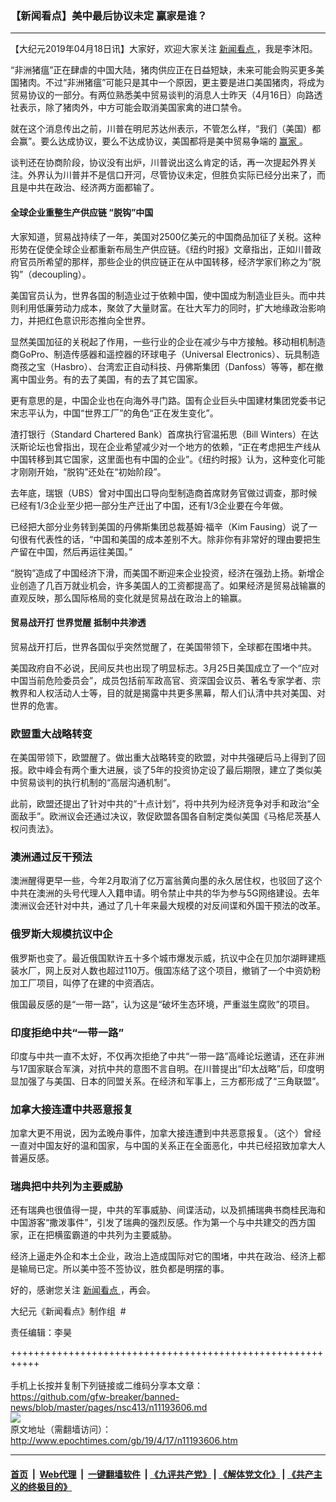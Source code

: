 ### 【新闻看点】美中最后协议未定 赢家是谁？
------------------------

<p>
 【大纪元2019年04月18日讯】大家好，欢迎大家关注
 <a href="http://www.epochtimes.com/gb/tag/%E6%96%B0%E9%97%BB%E7%9C%8B%E7%82%B9.html">
  新闻看点
 </a>
 ，我是李沐阳。
</p>
<p>
 “非洲猪瘟”正在肆虐的中国大陆，猪肉供应正在日益短缺，未来可能会购买更多美国猪肉。不过“非洲猪瘟”可能只是其中一个原因，更主要是进口美国猪肉，将成为贸易协议的一部分。有两位熟悉美中贸易谈判的消息人士昨天（4月16日）向路透社表示，除了猪肉外，中方可能会取消美国家禽的进口禁令。
</p>
<p>
 就在这个消息传出之前，川普在明尼苏达州表示，不管怎么样，“我们（美国）都会赢”。要么达成协议，要么不达成协议，美国都将是美中贸易争端的
 <a href="http://www.epochtimes.com/gb/tag/%E8%B5%A2%E5%AE%B6.html">
  赢家
 </a>
 。
</p>
<p>
 谈判还在协商阶段，协议没有出炉，川普说出这么肯定的话，再一次提起外界关注。外界认为川普并不是信口开河，尽管协议未定，但胜负实际已经分出来了，而且是中共在政治、经济两方面都输了。
</p>
<h4>
 全球企业重整生产供应链 “脱钩”中国
</h4>
<p>
 大家知道，贸易战持续了一年，美国对2500亿美元的中国商品加征了关税。这种形势在促使全球企业都重新布局生产供应链。《纽约时报》文章指出，正如川普政府官员所希望的那样，那些企业的供应链正在从中国转移，经济学家们称之为“脱钩”（decoupling）。
</p>
<p>
 美国官员认为，世界各国的制造业过于依赖中国，使中国成为制造业巨头。而中共则利用低廉劳动力成本，聚敛了大量财富。在壮大军力的同时，扩大地缘政治影响力，并把红色意识形态推向全世界。
</p>
<p>
 显然美国加征的关税起了作用，一些行业的企业在减少与中方接触。移动相机制造商GoPro、制造传感器和遥控器的环球电子（Universal Electronics）、玩具制造商孩之宝（Hasbro）、台湾宏正自动科技、丹佛斯集团（Danfoss）等等，都在撤离中国业务。有的去了美国，有的去了其它国家。
</p>
<p>
 更有意思的是，中国企业也在向海外寻门路。国有企业巨头中国建材集团党委书记宋志平认为，中国“世界工厂”的角色“正在发生变化”。
</p>
<p>
 渣打银行（Standard Chartered Bank）首席执行官温拓思（Bill Winters）在达沃斯论坛也曾指出，现在企业希望减少对一个地方的依赖，“正在考虑把生产线从中国转移到其它国家，这里面也有中国的企业”。《纽约时报》认为，这种变化可能才刚刚开始，“脱钩”还处在“初始阶段”。
</p>
<p>
 去年底，瑞银（UBS）曾对中国出口导向型制造商首席财务官做过调查，那时候已经有1/3企业至少把一部分生产迁出了中国，还有1/3企业要在今年做。
</p>
<p>
 已经把大部分业务转到美国的丹佛斯集团总裁基姆·福辛（Kim Fausing）说了一句很有代表性的话，“中国和美国的成本差别不大。除非你有非常好的理由要把生产留在中国，然后再运往美国。”
</p>
<p>
 “脱钩”造成了中国经济下滑，而美国不断迎来企业投资，经济在强劲上扬。新增企业创造了几百万就业机会，许多美国人的工资都提高了。如果经济是贸易战输赢的直观反映，那么国际格局的变化就是贸易战在政治上的输赢。
</p>
<h4>
 贸易战开打 世界觉醒 抵制中共渗透
</h4>
<p>
 贸易战开打后，世界各国似乎突然觉醒了，在美国带领下，全球都在围堵中共。
</p>
<p>
 美国政府自不必说，民间反共也出现了明显标志。3月25日美国成立了一个“应对中国当前危险委员会”，成员包括前军政高官、资深国会议员、著名专家学者、宗教界和人权活动人士等，目的就是揭露中共更多黑幕，帮人们认清中共对美国、对世界的危害。
</p>
<h3>
 欧盟重大战略转变
</h3>
<p>
 在美国带领下，欧盟醒了。做出重大战略转变的欧盟，对中共强硬后马上得到了回报。欧中峰会有两个重大进展，谈了5年的投资协定设了最后期限，建立了类似美中贸易谈判的执行机制的“高层沟通机制”。
</p>
<p>
 此前，欧盟还提出了针对中共的“十点计划”，将中共列为经济竞争对手和政治“全面敌手”。欧洲议会还通过决议，敦促欧盟各国各自制定类似美国《马格尼茨基人权问责法》。
</p>
<h3>
 澳洲通过反干预法
</h3>
<p>
 澳洲醒得更早一些，今年2月取消了亿万富翁黄向墨的永久居住权，也驳回了这个中共在澳洲的头号代理人入籍申请。明令禁止中共的华为参与5G网络建设。去年澳洲议会还针对中共，通过了几十年来最大规模的对反间谍和外国干预法的改革。
</p>
<h3>
 俄罗斯大规模抗议中企
</h3>
<p>
 俄罗斯也变了。最近俄国默许五十多个城市爆发示威，抗议中企在贝加尔湖畔建瓶装水厂，网上反对人数也超过110万。俄国冻结了这个项目，撤销了一个中资奶粉加工厂项目，叫停了在建的中资酒店。
</p>
<p>
 俄国最反感的是“一带一路”，认为这是“破坏生态环境，严重滋生腐败”的项目。
</p>
<h3>
 印度拒绝中共“一带一路”
</h3>
<p>
 印度与中共一直不太好，不仅再次拒绝了中共“一带一路”高峰论坛邀请，还在非洲与17国家联合军演，对抗中共的意图不言自明。在川普提出“印太战略”后，印度明显加强了与美国、日本的同盟关系。在经济和军事上，三方都形成了“三角联盟”。
</p>
<h3>
 加拿大接连遭中共恶意报复
</h3>
<p>
 加拿大更不用说，因为孟晚舟事件，加拿大接连遭到中共恶意报复。（这个）曾经一直对中国友好的温和国家，与中国的关系正在全面恶化，中共已经招致加拿大人普遍反感。
</p>
<h3>
 瑞典把中共列为主要威胁
</h3>
<p>
 还有瑞典也很值得一提，中共的军事威胁、间谍活动，以及抓捕瑞典书商桂民海和中国游客“撒泼事件”，引发了瑞典的强烈反感。作为第一个与中共建交的西方国家，正在把横蛮霸道的中共列为主要威胁。
</p>
<p>
 经济上逼走外企和本土企业，政治上造成国际对它的围堵，中共在政治、经济上都是输局已定。所以美中签不签协议，胜负都是明摆的事。
</p>
<p>
 好的，感谢您关注
 <a href="http://www.epochtimes.com/gb/tag/%E6%96%B0%E9%97%BB%E7%9C%8B%E7%82%B9.html">
  新闻看点
 </a>
 ，再会。
</p>
<p>
 大纪元《新闻看点》制作组  #
</p>
<p>
 责任编辑：李昊
</p>

+++++++++++++++++++++++++++++++++++++++++++++++++++++++++++<br/><br/>
手机上长按并复制下列链接或二维码分享本文章：<br/>
https://github.com/gfw-breaker/banned-news/blob/master/pages/nsc413/n11193606.md <br/>
<a href='https://github.com/gfw-breaker/banned-news/blob/master/pages/nsc413/n11193606.md'><img src='https://github.com/gfw-breaker/banned-news/blob/master/pages/nsc413/n11193606.md.png'/></a> <br/>
原文地址（需翻墙访问）：http://www.epochtimes.com/gb/19/4/17/n11193606.htm


------------------------
#### [首页](https://github.com/gfw-breaker/banned-news/blob/master/README.md) &nbsp;|&nbsp; [Web代理](https://github.com/labour-camp/helloworld) &nbsp;|&nbsp; [一键翻墙软件](https://github.com/gfw-breaker/nogfw/blob/master/README.md) &nbsp;| [《九评共产党》](https://github.com/gfw-breaker/9ping.md/blob/master/README.md#九评之一评共产党是什么) | [《解体党文化》](https://github.com/gfw-breaker/jtdwh.md/blob/master/README.md) | [《共产主义的终极目的》](https://github.com/gfw-breaker/gczydzjmd.md/blob/master/README.md)

